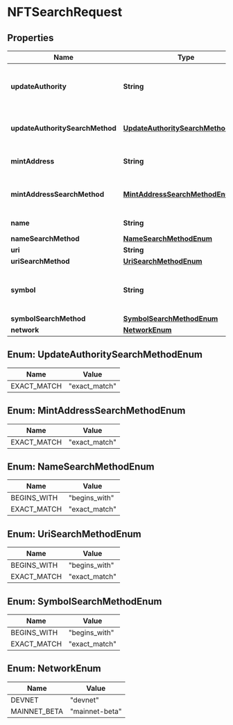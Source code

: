 

# NFTSearchRequest


## Properties

Name | Type | Description | Notes
------------ | ------------- | ------------- | -------------
**updateAuthority** | **String** | The public key of the update authority of the NFT |  [optional]
**updateAuthoritySearchMethod** | [**UpdateAuthoritySearchMethodEnum**](#UpdateAuthoritySearchMethodEnum) | Only &#x60;exact_match&#x60; supported at this time |  [optional]
**mintAddress** | **String** | The mint address of the NFT |  [optional]
**mintAddressSearchMethod** | [**MintAddressSearchMethodEnum**](#MintAddressSearchMethodEnum) | Only &#x60;exact_match&#x60; supported at this time |  [optional]
**name** | **String** | The name of the NFT |  [optional]
**nameSearchMethod** | [**NameSearchMethodEnum**](#NameSearchMethodEnum) |  |  [optional]
**uri** | **String** | The NFT&#39;s uri |  [optional]
**uriSearchMethod** | [**UriSearchMethodEnum**](#UriSearchMethodEnum) |  |  [optional]
**symbol** | **String** | The symbol associated with the candy machine |  [optional]
**symbolSearchMethod** | [**SymbolSearchMethodEnum**](#SymbolSearchMethodEnum) |  |  [optional]
**network** | [**NetworkEnum**](#NetworkEnum) |  |  [optional]



## Enum: UpdateAuthoritySearchMethodEnum

Name | Value
---- | -----
EXACT_MATCH | &quot;exact_match&quot;



## Enum: MintAddressSearchMethodEnum

Name | Value
---- | -----
EXACT_MATCH | &quot;exact_match&quot;



## Enum: NameSearchMethodEnum

Name | Value
---- | -----
BEGINS_WITH | &quot;begins_with&quot;
EXACT_MATCH | &quot;exact_match&quot;



## Enum: UriSearchMethodEnum

Name | Value
---- | -----
BEGINS_WITH | &quot;begins_with&quot;
EXACT_MATCH | &quot;exact_match&quot;



## Enum: SymbolSearchMethodEnum

Name | Value
---- | -----
BEGINS_WITH | &quot;begins_with&quot;
EXACT_MATCH | &quot;exact_match&quot;



## Enum: NetworkEnum

Name | Value
---- | -----
DEVNET | &quot;devnet&quot;
MAINNET_BETA | &quot;mainnet-beta&quot;



